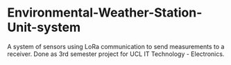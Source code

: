 # Environmental-Weather-Station-Unit-system
A system of sensors using LoRa communication to send measurements to a receiver. Done as 3rd semester project for UCL IT Technology - Electronics.
